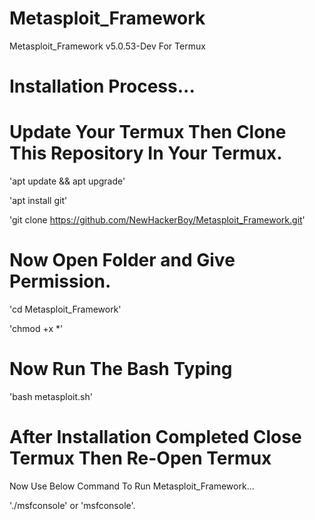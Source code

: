 # Metasploit_Framework

Metasploit_Framework v5.0.53-Dev For Termux


# Installation Process...

# Update Your Termux Then Clone This Repository In Your Termux.

 'apt update && apt upgrade'

 'apt install git'

 'git clone https://github.com/NewHackerBoy/Metasploit_Framework.git'


# Now Open Folder and Give Permission.

 'cd Metasploit_Framework'

 'chmod +x *'


# Now Run The Bash Typing 

 'bash metasploit.sh'


# After Installation Completed Close Termux Then Re-Open Termux

 Now Use Below Command To Run Metasploit_Framework...

'./msfconsole' or 'msfconsole'.

